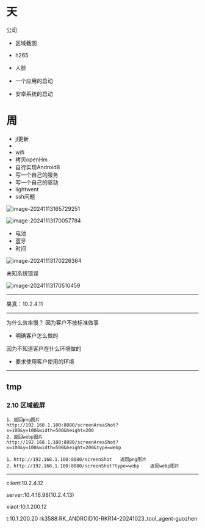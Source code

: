 # 天

公司

- 区域截图
- h265
- 人脸



- 一个应用的启动
- 安卓系统的启动



# 周

- jl更新
- 
- wifi
- 拷贝openHm
- 自行实现Android8
- 写一个自己的服务
- 写一个自己的驱动
- lightwent
- ssh问题

![image-20241113165729251](https://cdn.jsdelivr.net/gh/chaixiang2002/repo/picgo/img/202411131657869.png)



![image-20241113170057784](https://cdn.jsdelivr.net/gh/chaixiang2002/repo/picgo/img/202411131700959.png)



- 电池
- 蓝牙
- 时间

![image-20241113170226364](https://cdn.jsdelivr.net/gh/chaixiang2002/repo/picgo/img/202411131702936.png)



未知系统错误

![image-20241113170510459](https://cdn.jsdelivr.net/gh/chaixiang2002/repo/picgo/img/202411131705857.png)





---

果真：10.2.4.11

---

为什么效率慢？
因为客户不按标准做事

- 明确客户怎么做的

因为不知道客户在什么环境做的

- 要求使用客户使用的环境





-------

## tmp

### 2.10 区域截屏

```
1、返回png图片
http://192.168.1.100:8080/screenAreaShot?x=100&y=100&width=500&height=200
2、返回webp图片
http://192.168.1.100:8080/screenAreaShot?x=100&y=100&width=500&height=200&type=webp 

1、http://192.168.1.100:8080/screenShot   返回png图片
2、http://192.168.1.100:8080/screenShot?type=webp    返回webp图片

```

----------



client:10.2.4.12

server:10.4.16.98(10.2.4.13)

xiaot:10.1.200.12

t:10.1.200.20
rk3588:RK_ANDROID10-RKR14-20241023_tool_agent-guozhen